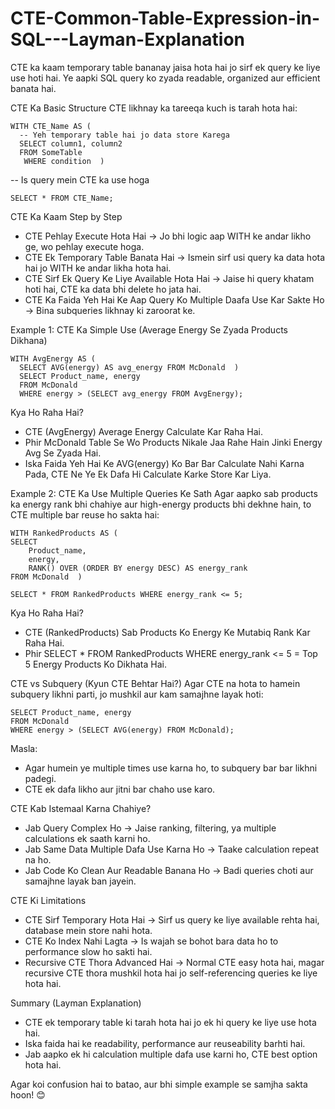 # CTE-Common-Table-Expression-in-SQL---Layman-Explanation

CTE ka kaam temporary table bananay jaisa hota hai jo sirf ek query ke liye use hoti hai. Ye aapki SQL query ko zyada readable, organized aur efficient banata hai.

CTE Ka Basic Structure
CTE likhnay ka tareeqa kuch is tarah hota hai:

    WITH CTE_Name AS (  
      -- Yeh temporary table hai jo data store Karega  
      SELECT column1, column2  
      FROM SomeTable  
       WHERE condition  )  
-- Is query mein CTE ka use hoga  

    SELECT * FROM CTE_Name;  

CTE Ka Kaam Step by Step

  - CTE Pehlay Execute Hota Hai → Jo bhi logic aap WITH ke andar likho ge, wo pehlay execute hoga.
  - CTE Ek Temporary Table Banata Hai → Ismein sirf usi query ka data hota hai jo WITH ke andar likha hota hai.
  - CTE Sirf Ek Query Ke Liye Available Hota Hai → Jaise hi query khatam hoti hai, CTE ka data bhi delete ho jata hai.
  - CTE Ka Faida Yeh Hai Ke Aap Query Ko Multiple Daafa Use Kar Sakte Ho → Bina subqueries likhnay ki zaroorat ke.

Example 1: CTE Ka Simple Use (Average Energy Se Zyada Products Dikhana)

    WITH AvgEnergy AS (  
      SELECT AVG(energy) AS avg_energy FROM McDonald  )  
      SELECT Product_name, energy  
      FROM McDonald  
      WHERE energy > (SELECT avg_energy FROM AvgEnergy);
      
Kya Ho Raha Hai?

  - CTE (AvgEnergy) Average Energy Calculate Kar Raha Hai.
  - Phir McDonald Table Se Wo Products Nikale Jaa Rahe Hain Jinki Energy Avg Se Zyada Hai.
  - Iska Faida Yeh Hai Ke AVG(energy) Ko Bar Bar Calculate Nahi Karna Pada, CTE Ne Ye Ek Dafa Hi Calculate Karke Store Kar Liya.

Example 2: CTE Ka Use Multiple Queries Ke Sath
Agar aapko sab products ka energy rank bhi chahiye aur high-energy products bhi dekhne hain, to CTE multiple bar reuse ho sakta hai:

    WITH RankedProducts AS (  
    SELECT  
        Product_name,  
        energy,  
        RANK() OVER (ORDER BY energy DESC) AS energy_rank  
    FROM McDonald  )  
    
    SELECT * FROM RankedProducts WHERE energy_rank <= 5;  

Kya Ho Raha Hai?

 - CTE (RankedProducts) Sab Products Ko Energy Ke Mutabiq Rank Kar Raha Hai.
 - Phir SELECT * FROM RankedProducts WHERE energy_rank <= 5 = Top 5 Energy Products Ko Dikhata Hai.

CTE vs Subquery (Kyun CTE Behtar Hai?)
Agar CTE na hota to hamein subquery likhni parti, jo mushkil aur kam samajhne layak hoti:

    SELECT Product_name, energy  
    FROM McDonald  
    WHERE energy > (SELECT AVG(energy) FROM McDonald);

Masla:

 - Agar humein ye multiple times use karna ho, to subquery bar bar likhni padegi.
 - CTE ek dafa likho aur jitni bar chaho use karo.

CTE Kab Istemaal Karna Chahiye?

 - Jab Query Complex Ho → Jaise ranking, filtering, ya multiple calculations ek saath karni ho.
 - Jab Same Data Multiple Dafa Use Karna Ho → Taake calculation repeat na ho.
 - Jab Code Ko Clean Aur Readable Banana Ho → Badi queries choti aur samajhne layak ban jayein.
   
CTE Ki Limitations

 - CTE Sirf Temporary Hota Hai → Sirf us query ke liye available rehta hai, database mein store nahi hota.
 - CTE Ko Index Nahi Lagta → Is wajah se bohot bara data ho to performance slow ho sakti hai.
 - Recursive CTE Thora Advanced Hai → Normal CTE easy hota hai, magar recursive CTE thora mushkil hota hai jo self-referencing queries ke liye hota hai.

Summary (Layman Explanation)

 - CTE ek temporary table ki tarah hota hai jo ek hi query ke liye use hota hai.
 - Iska faida hai ke readability, performance aur reuseability barhti hai.
 - Jab aapko ek hi calculation multiple dafa use karni ho, CTE best option hota hai.

Agar koi confusion hai to batao, aur bhi simple example se samjha sakta hoon! 😊









